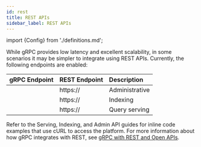 ```yaml
---
id: rest
title: REST APIs
sidebar_label: REST APIs
---
```


import {Config} from './definitions.md';

While gRPC provides low latency and excellent scalability, in some scenarios
it may be simpler to integrate using REST APIs. Currently, the following
endpoints are enabled:


| gRPC Endpoint         | REST Endpoint                 | Description    |
| :-------------------- | :---------------------------- | :------------- |
| <Config v="domains.grpc.admin"/>    | https://<Config v="domains.rest.admin"/>    | Administrative |
| <Config v="domains.grpc.indexing"/> | https://<Config v="domains.rest.indexing"/> | Indexing       |
| <Config v="domains.grpc.serving"/>  | https://<Config v="domains.rest.serving"/>  | Query serving  |

Refer to the Serving, Indexing, and Admin API guides for inline code examples
that use cURL to access the platform. For more information about how gRPC
integrates with REST, see [gRPC with REST and Open APIs](https://grpc.io/blog/coreos/).

